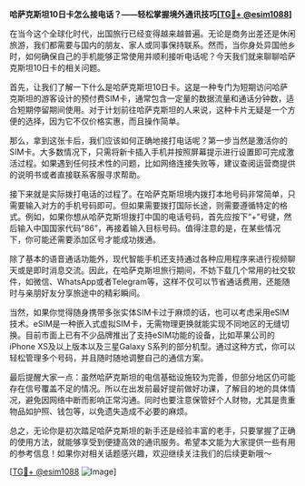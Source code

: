**哈萨克斯坦10日卡怎么接电话？——轻松掌握境外通讯技巧[[TG💪+ @esim1088](https://t.me/s/esim1088)]**

在当今这个全球化时代，出国旅行已经变得越来越普遍。无论是商务出差还是休闲旅游，我们都需要与国内的朋友、家人或同事保持联系。然而，当你身处异国他乡时，如何确保自己的手机能够正常使用并顺利接听电话呢？今天我们就来聊聊哈萨克斯坦10日卡的相关问题。

首先，让我们了解一下什么是哈萨克斯坦10日卡。这是一种专门为短期访问哈萨克斯坦的游客设计的预付费SIM卡，通常包含一定量的数据流量和通话分钟数，适合短期停留期间使用。对于计划前往哈萨克斯坦的人来说，这种卡片无疑是一个方便的选择，因为它不仅价格实惠，而且操作简单。

那么，拿到这张卡后，我们应该如何正确地接打电话呢？第一步当然是激活你的SIM卡。大多数情况下，只需将新卡插入手机并按照屏幕提示进行设置即可完成激活过程。如果遇到任何技术性的问题，比如网络连接失败等，建议查阅运营商提供的说明书或者直接联系客服寻求帮助。

接下来就是实际拨打电话的过程了。在哈萨克斯坦境内拨打本地号码非常简单，只需要输入对方的手机号码即可。但如果需要拨打国际长途，则需要遵循特定的格式。例如，如果你想从哈萨克斯坦拨打中国的电话号码，首先应按下“+”号键，然后输入中国国家代码“86”，再接着输入目标号码。值得注意的是，在某些情况下，你可能还需要添加区号才能成功拨通。

除了基本的语音通话功能外，现代智能手机还支持通过各种应用程序来进行视频聊天或是即时消息交流。因此，在哈萨克斯坦旅行期间，不妨下载几个常用的社交软件，如微信、WhatsApp或者Telegram等，这样不仅可以节省通话费用，还能随时与亲朋好友分享旅途中的精彩瞬间。

当然，如果你觉得随身携带多张实体SIM卡过于麻烦的话，也可以考虑采用eSIM技术。eSIM是一种嵌入式虚拟SIM卡，无需物理更换就能实现不同地区的无缝切换。目前市面上已有不少品牌推出了支持eSIM功能的设备，比如苹果公司的iPhone XS及以上版本以及三星Galaxy S系列的部分机型。通过这种方式，你可以轻松管理多个号码，并且随时随地调整自己的通信方案。

最后提醒大家一点：虽然哈萨克斯坦的电信基础设施较为完善，但部分地区仍可能存在信号覆盖不足的情况。所以在出发前最好提前做好功课，了解目的地的具体情况，避免因网络中断而影响正常沟通。同时也要注意保管好个人财物，尤其是贵重物品如护照、钱包等，以免遗失造成不必要的麻烦。

总之，无论你是初次踏足哈萨克斯坦的新手还是经验丰富的老手，只要掌握了正确的使用方法，就能够享受到便捷高效的通讯服务。希望本文能为大家提供一些有用的参考信息！如果你对相关话题感兴趣，欢迎继续关注我们的后续更新哦～

[[TG💪+ @esim1088](https://t.me/s/esim1088) ![Image](https://i.postimg.cc/4NQfJmqS/Snipaste-2025-05-13-00-14-12.png)]